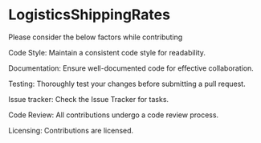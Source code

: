 # LogisticsShippingRates
Please consider the below factors while contributing

Code Style:
Maintain a consistent code style for readability.

Documentation: 
Ensure well-documented code for effective collaboration.

Testing:
Thoroughly test your changes before submitting a pull request.

Issue tracker:
Check the Issue Tracker for tasks.

Code Review:
All contributions undergo a code review process.

Licensing:
Contributions are licensed.

